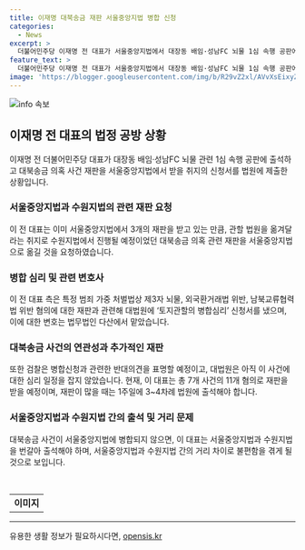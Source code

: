 ```yaml
---
title: 이재명 대북송금 재판 서울중앙지법 병합 신청
categories:
  - News
excerpt: >
  더불어민주당 이재명 전 대표가 서울중앙지법에서 대장동 배임·성남FC 뇌물 1심 속행 공판에 출석, 대북 송금 의혹 관련한 법정 병합을 요청. 특정범죄 가중 처벌법, 외국환거래법 위반 등으로 3개 재판을 받고 있으며, 대법원에 병합을 요청 중. 변호인은 병합을 맡고 있지만, 검찰은 반대 의견을 제기할 전망. 이와 관련한 김혜경씨와 김성태 전 회장의 대북송금 혐의 재판도 진행 중. 결과적으로, 재판부가 병합 여부를 결정할 예정.
feature_text: >
  더불어민주당 이재명 전 대표가 서울중앙지법에서 대장동 배임·성남FC 뇌물 1심 속행 공판에 출석, 대북 송금 의혹 관련한 법정 병합을 요청. 특정범죄 가중 처벌법, 외국환거래법 위반 등으로 3개 재판을 받고 있으며, 대법원에 병합을 요청 중. 변호인은 병합을 맡고 있지만, 검찰은 반대 의견을 제기할 전망. 이와 관련한 김혜경씨와 김성태 전 회장의 대북송금 혐의 재판도 진행 중. 결과적으로, 재판부가 병합 여부를 결정할 예정.
image: 'https://blogger.googleusercontent.com/img/b/R29vZ2xl/AVvXsEixyZcFfHzMRdzZMjFBmAUKJYCLCGyLL1o632UiGVXcaFdKo_bkvkuCioo0uUKlGfBVcT3P84aROyZIXSBEx3Aw5nCQ3pTgDom1WDC4m8eifvWiAmWEEVb4x6G_l8C0QH225ldMjyaFvpxGEBGNO37VmDTDMHGhJPq73UglMfDca1-0aw/s1600/blogspot.png'
---
```


<p><img src="https://blogger.googleusercontent.com/img/b/R29vZ2xl/AVvXsEixyZcFfHzMRdzZMjFBmAUKJYCLCGyLL1o632UiGVXcaFdKo_bkvkuCioo0uUKlGfBVcT3P84aROyZIXSBEx3Aw5nCQ3pTgDom1WDC4m8eifvWiAmWEEVb4x6G_l8C0QH225ldMjyaFvpxGEBGNO37VmDTDMHGhJPq73UglMfDca1-0aw/s1600/blogspot.png" alt="info 속보" /></p>

<h2 data-ke-size="size26">이재명 전 대표의 법정 공방 상황</h2>

<p data-ke-size="size16">이재명 전 더불어민주당 대표가 대장동 배임·성남FC 뇌물 관련 1심 속행 공판에 출석하고 대북송금 의혹 사건 재판을 서울중앙지법에서 받을 취지의 신청서를 법원에 제출한 상황입니다.</p>

<h3>서울중앙지법과 수원지법의 관련 재판 요청</h3>

<p data-ke-size="size16">이 전 대표는 이미 서울중앙지법에서 3개의 재판을 받고 있는 만큼, 관할 법원을 옮겨달라는 취지로 수원지법에서 진행될 예정이었던 대북송금 의혹 관련 재판을 서울중앙지법으로 옮길 것을 요청하였습니다.</p>

<h3>병합 심리 및 관련 변호사</h3>

<p data-ke-size="size16">이 전 대표 측은 특정 범죄 가중 처벌법상 제3자 뇌물, 외국환거래법 위반, 남북교류협력법 위반 혐의에 대한 재판과 관련해 대법원에 ‘토지관할의 병합심리’ 신청서를 냈으며, 이에 대한 변호는 법무법인 다산에서 맡았습니다.</p>

<h3>대북송금 사건의 연관성과 추가적인 재판</h3>

<p data-ke-size="size16">또한 검찰은 병합신청과 관련한 반대의견을 표명할 예정이고, 대법원은 아직 이 사건에 대한 심리 일정을 잡지 않았습니다. 현재, 이 대표는 총 7개 사건의 11개 혐의로 재판을 받을 예정이며, 재판이 많을 때는 1주일에 3~4차례 법원에 출석해야 합니다.</p>

<h3>서울중앙지법과 수원지법 간의 출석 및 거리 문제</h3>

<p data-ke-size="size16">대북송금 사건이 서울중앙지법에 병합되지 않으면, 이 대표는 서울중앙지법과 수원지법을 번갈아 출석해야 하며, 서울중앙지법과 수원지법 간의 거리 차이로 불편함을 겪게 될 것으로 보입니다.</p>

<p data-ke-size="size16">&nbsp;</p>

<table>
    <tbody>
        <tr>
            <td style="text-align: center; height: 17px;"><b>이미지</b></td>
        </tr>
    </tbody>
</table>

<p><hr></p>
유용한 생활 정보가 필요하시다면, <a href="https://opensis.kr" rel="dofollow">opensis.kr</a>


